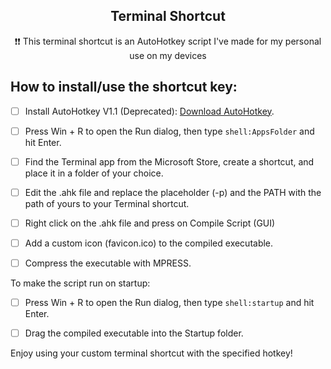 <h2 align="center">Terminal Shortcut</h2>

  <p align="center">
    ❗❗ This terminal shortcut is an AutoHotkey script I've made for my personal use on my devices

## How to install/use the shortcut key:

- [ ] Install AutoHotkey V1.1 (Deprecated): [Download AutoHotkey](https://autohotkey.com).

- [ ] Press Win + R to open the Run dialog, then type `shell:AppsFolder` and hit Enter.

- [ ] Find the Terminal app from the Microsoft Store, create a shortcut, and place it in a folder of your choice.

- [ ] Edit the .ahk file and replace the placeholder (-p) and the PATH with the path of yours to your Terminal shortcut.

- [ ] Right click on the .ahk file and press on Compile Script (GUI)

- [ ] Add a custom icon (favicon.ico) to the compiled executable.

- [ ] Compress the executable with MPRESS.

To make the script run on startup:

- [ ] Press Win + R to open the Run dialog, then type `shell:startup` and hit Enter.

- [ ] Drag the compiled executable into the Startup folder.

Enjoy using your custom terminal shortcut with the specified hotkey!
